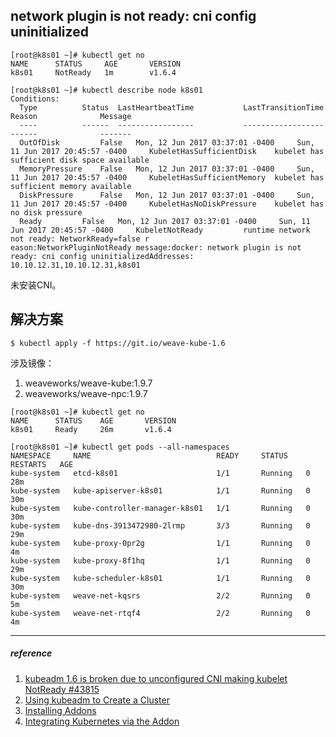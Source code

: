 
## network plugin is not ready: cni config uninitialized

```
[root@k8s01 ~]# kubectl get no
NAME      STATUS     AGE       VERSION
k8s01     NotReady   1m        v1.6.4
```

```
[root@k8s01 ~]# kubectl describe node k8s01
Conditions:
  Type			Status	LastHeartbeatTime			LastTransitionTime			Reason				Message
  ----			------	-----------------			------------------			------				-------
  OutOfDisk 		False 	Mon, 12 Jun 2017 03:37:01 -0400 	Sun, 11 Jun 2017 20:45:57 -0400 	KubeletHasSufficientDisk 	kubelet has sufficient disk space available
  MemoryPressure 	False 	Mon, 12 Jun 2017 03:37:01 -0400 	Sun, 11 Jun 2017 20:45:57 -0400 	KubeletHasSufficientMemory 	kubelet has sufficient memory available
  DiskPressure 		False 	Mon, 12 Jun 2017 03:37:01 -0400 	Sun, 11 Jun 2017 20:45:57 -0400 	KubeletHasNoDiskPressure 	kubelet has no disk pressure
  Ready 		False 	Mon, 12 Jun 2017 03:37:01 -0400 	Sun, 11 Jun 2017 20:45:57 -0400 	KubeletNotReady 		runtime network not ready: NetworkReady=false r
eason:NetworkPluginNotReady message:docker: network plugin is not ready: cni config uninitializedAddresses:		10.10.12.31,10.10.12.31,k8s01
```

未安装CNI。

## 解决方案

```
$ kubectl apply -f https://git.io/weave-kube-1.6
```

涉及镜像：

1. weaveworks/weave-kube:1.9.7
2. weaveworks/weave-npc:1.9.7


```
[root@k8s01 ~]# kubectl get no
NAME      STATUS    AGE       VERSION
k8s01     Ready     26m       v1.6.4

[root@k8s01 ~]# kubectl get pods --all-namespaces
NAMESPACE     NAME                            READY     STATUS    RESTARTS   AGE
kube-system   etcd-k8s01                      1/1       Running   0          28m
kube-system   kube-apiserver-k8s01            1/1       Running   0          30m
kube-system   kube-controller-manager-k8s01   1/1       Running   0          30m
kube-system   kube-dns-3913472980-2lrmp       3/3       Running   0          29m
kube-system   kube-proxy-0pr2g                1/1       Running   0          4m
kube-system   kube-proxy-8f1hq                1/1       Running   0          29m
kube-system   kube-scheduler-k8s01            1/1       Running   0          30m
kube-system   weave-net-kqsrs                 2/2       Running   0          5m
kube-system   weave-net-rtqf4                 2/2       Running   0          4m
```

---

##### reference

1. [kubeadm 1.6 is broken due to unconfigured CNI making kubelet NotReady #43815](https://github.com/kubernetes/kubernetes/issues/43815)
2. [Using kubeadm to Create a Cluster](https://kubernetes.io/docs/setup/independent/create-cluster-kubeadm/)
3. [Installing Addons](https://kubernetes.io/docs/concepts/cluster-administration/addons/)
4. [Integrating Kubernetes via the Addon](https://www.weave.works/docs/net/latest/kube-addon/)

